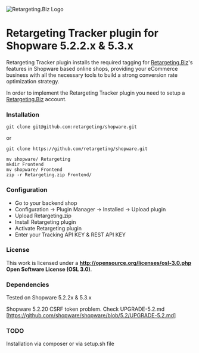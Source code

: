 ![Retargeting.Biz Logo](https://s3.amazonaws.com/techpluto/wp-content/uploads/2017/06/29185746/techp_1194697.png)

# Retargeting Tracker plugin for Shopware 5.2.2.x & 5.3.x
Retargeting Tracker plugin installs the required tagging for [Retargeting.Biz](https://Retargeting.biz)'s features in Shopware based online shops, providing your eCommerce business with all the necessary tools to build a strong conversion rate optimization strategy.

In order to implement the Retargeting Tracker plugin you need to setup a [Retargeting.Biz](https://Retargeting.biz) account.

### Installation
```shell
git clone git@github.com:retargeting/shopware.git
```
or
```shell
git clone https://github.com/retargeting/shopware.git
```
```shell
mv shopware/ Retargeting
mkdir Frontend
mv shopware/ Frontend
zip -r Retargeting.zip Frontend/
```
### Configuration
* Go to your backend shop
* Configuration -> Plugin Manager -> Installed -> Upload plugin
* Upload Retargeting.zip
* Install Retargeting plugin
* Activate Retargeting plugin
* Enter your Tracking API KEY & REST API KEY
### License
This work is licensed under a **http://opensource.org/licenses/osl-3.0.php  Open Software License (OSL 3.0)**.

### Dependencies
Tested on Shopware 5.2.2x & 5.3.x

Shopware 5.2.20 CSRF token problem. Check UPGRADE-5.2.md [https://github.com/shopware/shopware/blob/5.2/UPGRADE-5.2.md]

### TODO
Installation via composer or via setup.sh file

